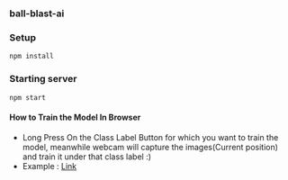 ### ball-blast-ai


### Setup
```
npm install
```

### Starting server
```
npm start
```

#### How to Train the Model In Browser
- Long Press On the Class Label Button for which you want to train the model, meanwhile webcam will capture the images(Current position) and train it under that class label :)
- Example : [Link](https://user-images.githubusercontent.com/49583145/110783465-7da71180-828e-11eb-967d-66375e890c7c.mp4)
 
